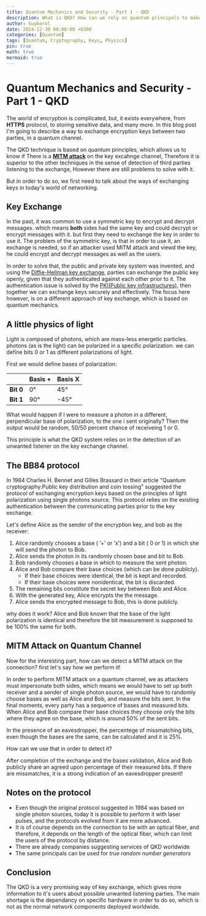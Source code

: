 ```yaml
---
title: Quantum Mechanics and Security - Part 1 - QKD
description: What is QKD? How can we rely on quantum principals to make distribution of encryption keys better?
author: Guykorol
date: 2024-12-30 08:00:00 +0300
categories: [Quantum]
tags: [Quantum, Cryptography, Keys, Physics]
pin: true
math: true
mermaid: true
---
```


# Quantum Mechanics and Security - Part 1 - QKD

The world of encryption is complicated, but, it exists everywhere, from **HTTPS** protocol, to storing sensitive data, and many more.
In this blog post I'm going to describe a way to exchange encryption keys between two parties, in a quantum channel.

The QKD technique is based on quantum principles, which allows us to know if There is a [**MITM attack**](https://en.wikipedia.org/wiki/Man-in-the-middle_attack) on the key excahnge channel, Therefore it is superior to the other techniques in the sense of detection of third parties listening to the exchange, However there are still problems to solve with it.

But in order to do so, we first need to talk about the ways of exchanging keys in today's world of networking.

## Key Exchange 
In the past, it was common to use a symmetric key to encrypt and decrypt messages. which means **both** sides had the same key and could decrypt or encrypt messages with it. but first they need to exchange the key in order to use it.
The problem of the symmetric key, is that in order to use it, an exchange is needed, so if an attacker used MITM attack and viewd the key, he could encrypt and decrypt messages as well as the users.

In order to solve that, the public and private key system was invented, and using the [Diffie-Hellman key exchange](https://en.wikipedia.org/wiki/Diffie%E2%80%93Hellman_key_exchange), parties can exchange the public key openly, given that they authenticated against each other prior to it. The authentication issue is solved by the [PKI(Public key infrastructures)](https://en.wikipedia.org/wiki/Public_key_infrastructure), then together we can exchange keys securely and effectively. The focus here however, is on a different approach of key exchange, which is based on quantum mechanics.

## A little physics of light
Light is composed of photons, which are mass-less energetic particles. photons (as is the light) can be polarized in a specific polarization. we can define bits 0 or 1 as different polarizations of light.

First we would define bases of polarization:


|              | **Basis +**  | **Basis X**  |
|--------------|--------------|--------------|
| **Bit 0**    | 0&#176;    | 45&#176;  |
| **Bit 1**    | 90&#176;   | -45&#176;  |



What would happen if I were to measure a photon in a different, perpendicular base of polarization, to the one i sent originally? Then the output would be random, 50/50 percent chance of receiveing 1 or 0.

This principle is what the QKD system relies on in the detection of an unwanted listener on the key exchange channel.

## The BB84 protocol
In 1984 Charles H. Bennet and Gilles Brassard in their article "Quantum cryptography:Public key distribution and coin tossing" suggested the protocol of exchanging encryption keys based on the principles of light polarization using single photons source.
This protocol relies on the existing authentication between the communicating parties prior to the key exchange.

Let's define Alice as the sender of the encryption key, and bob as the receiver:

1. Alice randomly chooses a base ( ’+’ or ’x’) and a bit ( 0 or 1) in which she will send the photon to Bob.
2. Alice sends the photon in its randomly chosen base and bit to Bob.
3. Bob randomly chooses a base in which to measure the sent photon.
4. Alice and Bob compare their base choices (which can be done publicly).
    * If their base choices were identical, the bit is kept and recorded.
    * If their base choices were nonidentical, the bit is discarded.
5. The remaining bits constitute the secret key between Bob and Alice.
6. With the generated key, Alice encrypts the the message.
7. Alice sends the encrypted message to Bob, this is done publicly.

why does it work? Alice and Bob known that the base of the light polarization is identical and therefore the bit measurement is supposed to be 100% the same for both. 

## MITM Attack on Quantum Channel
Now for the interesting part, how can we detect a MITM attack on the connection? first let's say how we perform it!

In order to perform MITM attack on a quantum channel, we as attackers must impersonate both sides, which means we would have to set up both receiver and a sender of single photon source, we would have to randomly choose bases as well as Alice and Bob, and measure the bits sent.
In the final moments, every party has a sequence of bases and measured bits. When Alice and Bob compare their base choices they choose only the bits where they agree on the base, which is around 50% of the sent bits.

In the presence of an eavesdropper, the percentege of missmatching bits, even though the bases are the same, can be calculated and it is 25%. 

How can we use that in order to detect it?

After completion of the exchange and the bases validation, Alice and Bob publicly share an agreed upon percentage of their measured bits. If there are missmatches, it is a strong indication of an eavesdropper present!

## Notes on the protocol
* Even though the original protocol suggested in 1984 was based on single photon sources, today it is possible to perform it with laser pulses, and the protocols evolved from it are more advanced. 
* It is of course depends on the connection to be with an optical fiber, and therefore, it depends on the length of the optical fiber, which can limit the users of the protocol by distance.
* There are already companies suggesting services of QKD worldwide
* The same principals can be used for _true random number generators_

## Conclusion
The QKD is a very promising way of key exchange, which gives more information to it's users about possible unwanted listening parties.
The main shortage is the dependancy on specific hardware in order to do so, which is not as the normal network components deployed worldwide.

